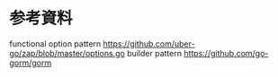 # 参考資料
functional option pattern
https://github.com/uber-go/zap/blob/master/options.go
builder pattern
https://github.com/go-gorm/gorm
#
